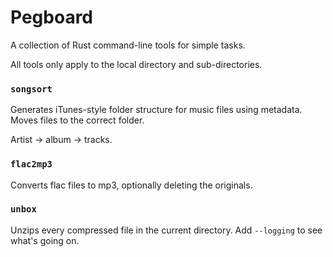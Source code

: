 # Pegboard

A collection of Rust command-line tools for simple tasks.

All tools only apply to the local directory and sub-directories.

### `songsort`

Generates iTunes-style folder structure for music files using metadata. Moves files to the correct folder.

Artist -> album -> tracks.

### `flac2mp3`

Converts flac files to mp3, optionally deleting the originals.

### `unbox`

Unzips every compressed file in the current directory.
Add `--logging` to see what's going on.
